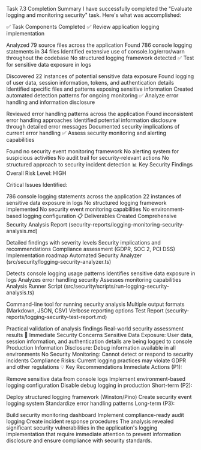 Task 7.3 Completion Summary
I have successfully completed the "Evaluate logging and monitoring security" task. Here's what was accomplished:

✅ Task Components Completed
✅ Review application logging implementation

Analyzed 79 source files across the application
Found 786 console logging statements in 34 files
Identified extensive use of console.log/error/warn throughout the codebase
No structured logging framework detected
✅ Test for sensitive data exposure in logs

Discovered 22 instances of potential sensitive data exposure
Found logging of user data, session information, tokens, and authentication details
Identified specific files and patterns exposing sensitive information
Created automated detection patterns for ongoing monitoring
✅ Analyze error handling and information disclosure

Reviewed error handling patterns across the application
Found inconsistent error handling approaches
Identified potential information disclosure through detailed error messages
Documented security implications of current error handling
✅ Assess security monitoring and alerting capabilities

Found no security event monitoring framework
No alerting system for suspicious activities
No audit trail for security-relevant actions
No structured approach to security incident detection
📊 Key Security Findings
Overall Risk Level: HIGH

Critical Issues Identified:

786 console logging statements across the application
22 instances of sensitive data exposure in logs
No structured logging framework implemented
No security event monitoring capabilities
No environment-based logging configuration
📋 Deliverables Created
Comprehensive Security Analysis Report (security-reports/logging-monitoring-security-analysis.md)

Detailed findings with severity levels
Security implications and recommendations
Compliance assessment (GDPR, SOC 2, PCI DSS)
Implementation roadmap
Automated Security Analyzer (src/security/logging-security-analyzer.ts)

Detects console logging usage patterns
Identifies sensitive data exposure in logs
Analyzes error handling security
Assesses monitoring capabilities
Analysis Runner Script (src/security/scripts/run-logging-security-analysis.ts)

Command-line tool for running security analysis
Multiple output formats (Markdown, JSON, CSV)
Verbose reporting options
Test Report (security-reports/logging-security-test-report.md)

Practical validation of analysis findings
Real-world security assessment results
🚨 Immediate Security Concerns
Sensitive Data Exposure: User data, session information, and authentication details are being logged to console
Production Information Disclosure: Debug information available in all environments
No Security Monitoring: Cannot detect or respond to security incidents
Compliance Risks: Current logging practices may violate GDPR and other regulations
💡 Key Recommendations
Immediate Actions (P1):

Remove sensitive data from console logs
Implement environment-based logging configuration
Disable debug logging in production
Short-term (P2):

Deploy structured logging framework (Winston/Pino)
Create security event logging system
Standardize error handling patterns
Long-term (P3):

Build security monitoring dashboard
Implement compliance-ready audit logging
Create incident response procedures
The analysis revealed significant security vulnerabilities in the application's logging implementation that require immediate attention to prevent information disclosure and ensure compliance with security standards.